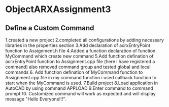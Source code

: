# ObjectARXAssignment3
## Define a Custom Command
1.created a new project 
2.completed all configurations by adding necessary libraries in the properties section 
3.Add declaration of acrxEntryPoint function to Assignment.h file 
4.Added a function declaration of function MyCommand which create new command 
5.Add function defination of acrxEntryPoint function to Assignment.cpp file (here i have registered a command) also removed command group and tested global and local commands 
6. Add function defination of MyCommand function to Assignment.cpp file in my command function i used callback function to start when the MyCommand is used. 
7.Build project 
8.Load application in AutoCAD by using command APPLOAD 
9.Enter command to command prompt
10. Customized command will work as expected and will display message "Hello Everyone!!!".

